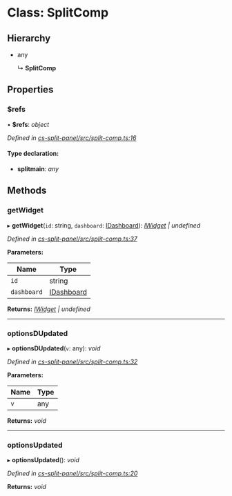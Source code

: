 # Class: SplitComp

## Hierarchy

* any

  ↳ **SplitComp**

## Properties

###  $refs

• **$refs**: *object*

*Defined in [cs-split-panel/src/split-comp.ts:16](https://github.com/RichardHovenkamp/csnext/blob/c891e154/packages/cs-split-panel/src/split-comp.ts#L16)*

#### Type declaration:

* **splitmain**: *any*

## Methods

###  getWidget

▸ **getWidget**(`id`: string, `dashboard`: [IDashboard](../interfaces/_cs_core_src_dashboard_dashboard_.idashboard.md)): *[IWidget](../interfaces/_cs_core_src_widget_widget_.iwidget.md) | undefined*

*Defined in [cs-split-panel/src/split-comp.ts:37](https://github.com/RichardHovenkamp/csnext/blob/c891e154/packages/cs-split-panel/src/split-comp.ts#L37)*

**Parameters:**

Name | Type |
------ | ------ |
`id` | string |
`dashboard` | [IDashboard](../interfaces/_cs_core_src_dashboard_dashboard_.idashboard.md) |

**Returns:** *[IWidget](../interfaces/_cs_core_src_widget_widget_.iwidget.md) | undefined*

___

###  optionsDUpdated

▸ **optionsDUpdated**(`v`: any): *void*

*Defined in [cs-split-panel/src/split-comp.ts:32](https://github.com/RichardHovenkamp/csnext/blob/c891e154/packages/cs-split-panel/src/split-comp.ts#L32)*

**Parameters:**

Name | Type |
------ | ------ |
`v` | any |

**Returns:** *void*

___

###  optionsUpdated

▸ **optionsUpdated**(): *void*

*Defined in [cs-split-panel/src/split-comp.ts:20](https://github.com/RichardHovenkamp/csnext/blob/c891e154/packages/cs-split-panel/src/split-comp.ts#L20)*

**Returns:** *void*
